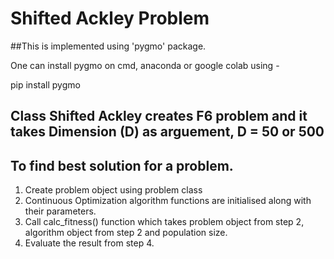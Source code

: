 
# Shifted Ackley Problem
##This is implemented using 'pygmo' package.

One can install pygmo on cmd, anaconda or google colab using - 

pip install pygmo

## Class Shifted Ackley creates F6 problem and it takes Dimension (D) as arguement, D = 50 or 500

## To find best solution for a problem.
1. Create problem object using problem class
2. Continuous Optimization algorithm functions are initialised along with their parameters.
3. Call calc_fitness() function which takes problem object from step 2, algorithm object from step 2 and population size.
4. Evaluate the result from step 4.
